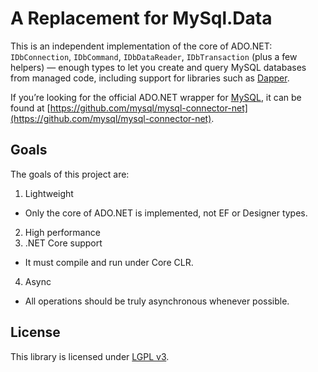 # A Replacement for MySql.Data

This is an independent implementation of the core of ADO.NET: `IDbConnection`, `IDbCommand`,
`IDbDataReader`, `IDbTransaction` (plus a few helpers) — enough types to let you create and
query MySQL databases from managed code, including support for libraries such as
[Dapper](https://code.google.com/p/dapper-dot-net/).

If you’re looking for the official ADO.NET wrapper for [MySQL](https://www.mysql.com/), it can be
found at [https://github.com/mysql/mysql-connector-net](https://github.com/mysql/mysql-connector-net).

## Goals

The goals of this project are:

1. Lightweight
 * Only the core of ADO.NET is implemented, not EF or Designer types.
2. High performance
3. .NET Core support
 * It must compile and run under Core CLR.
4. Async
 * All operations should be truly asynchronous whenever possible.

## License

This library is licensed under [LGPL v3](COPYING.LESSER.md).